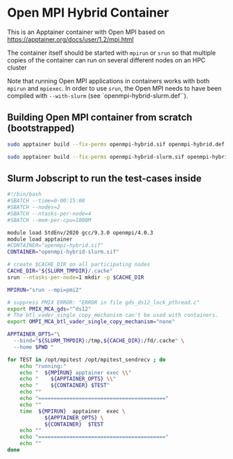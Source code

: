# Open MPI Hybrid Container

This is an Apptainer container with Open MPI based on
https://apptainer.org/docs/user/1.2/mpi.html

The container itself should be started with `mpirun` or `srun`
so that multiple copies of the container can run on several
different nodes on an HPC cluster

Note that running Open MPI applications in containers works
with both `mpirun` and `mpiexec`. In order to use `srun`,
the Open MPI needs to have been compiled with `--with-slurm`
(see `openmpi-hybrid-slurm.def``).

## Building Open MPI container from scratch (bootstrapped)

```bash
sudo apptainer build --fix-perms openmpi-hybrid.sif openmpi-hybrid.def

sudo apptainer build --fix-perms openmpi-hybrid-slurm.sif openmpi-hybrid-slurm.def
```

## Slurm Jobscript to run the test-cases inside

```bash
#!/bin/bash
#SBATCH --time=0-00:15:00
#SBATCH --nodes=2
#SBATCH --ntasks-per-node=4
#SBATCH --mem-per-cpu=1000M

module load StdEnv/2020 gcc/9.3.0 openmpi/4.0.3
module load apptainer
#CONTAINER="openmpi-hybrid.sif"
CONTAINER="openmpi-hybrid-slurm.sif"

# create $CACHE_DIR on all participating nodes
CACHE_DIR="${SLURM_TMPDIR}/.cache"
srun --ntasks-per-node=1 mkdir -p $CACHE_DIR

MPIRUN="srun --mpi=pmi2"

# suppress PMIX ERROR: "ERROR in file gds_ds12_lock_pthread.c"
export PMIX_MCA_gds="^ds12"
# The btl_vader_single_copy_mechanism can't be used with containers.
export OMPI_MCA_btl_vader_single_copy_mechanism="none"

APPTAINER_OPTS="\
  --bind="${SLURM_TMPDIR}:/tmp,${CACHE_DIR}:/fd/.cache" \
  --home $PWD "

for TEST in /opt/mpitest /opt/mpitest_sendrecv ; do
    echo "running:"
    echo "  ${MPIRUN} apptainer exec \\"
    echo "    ${APPTAINER_OPTS} \\"
    echo "    ${CONTAINER} $TEST"
    echo ""
    echo "========================================="
    echo ""
    time  ${MPIRUN}  apptainer  exec \
            ${APPTAINER_OPTS} \
            ${CONTAINER}  $TEST
    echo ""
    echo "========================================="
    echo ""
done
```
